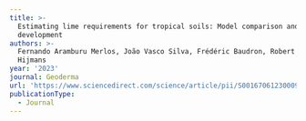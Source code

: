 ```yaml
---
title: >-
  Estimating lime requirements for tropical soils: Model comparison and
  development
authors: >-
  Fernando Aramburu Merlos, João Vasco Silva, Frédéric Baudron, Robert J.
  Hijmans
year: '2023'
journal: Geoderma
url: 'https://www.sciencedirect.com/science/article/pii/S0016706123000988'
publicationType:
  - Journal
---
```


